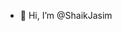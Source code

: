 - 👋 Hi, I’m @ShaikJasim

<!---
ShaikJasim/ShaikJasim is a ✨ special ✨ repository because its `README.md` (this file) appears on your GitHub profile.
You can click the Preview link to take a look at your changes.
--->
